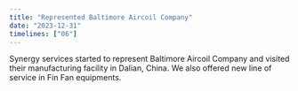 ```yaml
---
title: "Represented Baltimore Aircoil Company"
date: "2023-12-31"
timelines: ["06"]
---
```

Synergy services started to represent Baltimore Aircoil Company and visited their manufacturing facility in Dalian, China. We also offered new line of service in Fin Fan equipments.